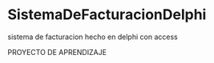 # SistemaDeFacturacionDelphi

sistema de facturacion hecho en delphi con access

PROYECTO DE APRENDIZAJE
